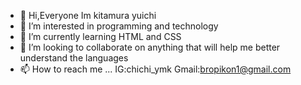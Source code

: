 - 👋 Hi,Everyone Im kitamura yuichi
- 👀 I’m interested in programming and technology
- 🌱 I’m currently learning HTML and CSS
- 💞️ I’m looking to collaborate on anything that will help me better understand the languages 
- 📫 How to reach me ... IG:chichi_ymk Gmail:bropikon1@gmail.com

<!---
YuichiKuroi/YuichiKuroi is a ✨ special ✨ repository because its `README.md` (this file) appears on your GitHub profile.
You can click the Preview link to take a look at your changes.
--->
